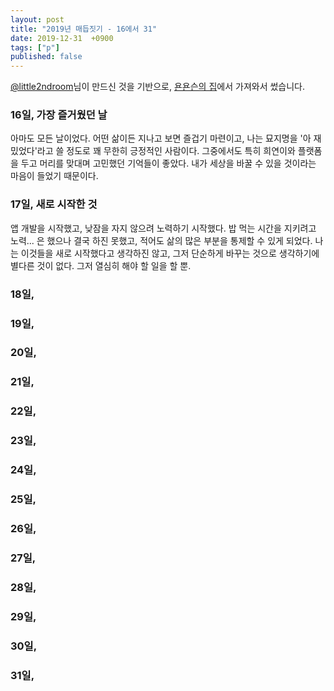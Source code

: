 ```yaml
---
layout: post
title: "2019년 매듭짓기 - 16에서 31"
date: 2019-12-31  +0900
tags: ["p"]
published: false
---
```


[@little2ndroom](https://twitter.com/little2ndroom)님이 만드신 것을 기반으로, [욘욘슨의 집](https://blog.naver.com/helvetica_dsgn)에서 가져와서 썼습니다.

### 16일, 가장 즐거웠던 날
아마도 모든 날이었다. 어떤 삶이든 지나고 보면 즐겁기 마련이고, 나는 묘지명을 '아 재밌었다'라고 쓸 정도로 꽤 무한히 긍정적인 사람이다. 그중에서도 특히 희연이와 플랫폼을 두고 머리를 맞대며 고민했던 기억들이 좋았다. 내가 세상을 바꿀 수 있을 것이라는 마음이 들었기 때문이다.

### 17일, 새로 시작한 것
앱 개발을 시작했고, 낮잠을 자지 않으려 노력하기 시작했다. 밥 먹는 시간을 지키려고 노력... 은 했으나 결국 하진 못했고, 적어도 삶의 많은 부분을 통제할 수 있게 되었다. 나는 이것들을 새로 시작했다고 생각하진 않고, 그저 단순하게 바꾸는 것으로 생각하기에 별다른 것이 없다. 그저 열심히 해야 할 일을 할 뿐.

### 18일,
### 19일,
### 20일,
### 21일,
### 22일,
### 23일,
### 24일,
### 25일,
### 26일,
### 27일,
### 28일,
### 29일,
### 30일,
### 31일,